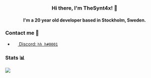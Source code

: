 <h3 align="center">Hi there, I'm TheSynt4x! 👋</h2>
<h4 align="center">I'm a 20 year old developer based in Stockholm, Sweden.</h4>

### Contact me 💭

- <a href="#"><img src="https://i.imgur.com/Jz1AFfB.png" width="16" height="16" align="center" /> Discord: `hh h#0001`</a>

### Stats 📊

<img src="https://github-readme-stats.vercel.app/api?username=TheSynt4x&show_icons=true&count_private=true">

